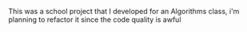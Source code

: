 This was a school project that I developed for an Algorithms class, i'm planning to refactor it since the code quality is awful
